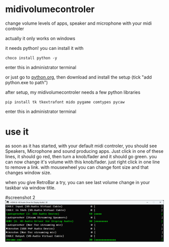 # midivolumecontroler
change volume levels of apps, speaker and microphone with your midi controler

actually it only works on windows

it needs python!
you can install it with

```Shell
choco install python -y
```
enter this in administrator terminal

or just go to [python.org](https://www.python.org/), then download and install the setup (tick "add python.exe to path")

after setup, my midivolumecontroler needs a few python libraries

```Shell
pip install tk tkextrafont mido pygame comtypes pycaw
```
enter this in administrator terminal

# use it
as soon as it has started, with your default midi controler, you should see Speakers, Microphone and sound producing apps. Just click in one of these lines, it should go red, then turn a knob/fader and it should go green. you can now change it's volume with this knob/fader. just right click in one line to remove a link. with mousewheel you can change font size and that changes window size.

when you give RetroBar a try, you can see last volume change in your taskbar via window title.

#screenshot 2
![screenshot](/screenshot.png?raw=true)
